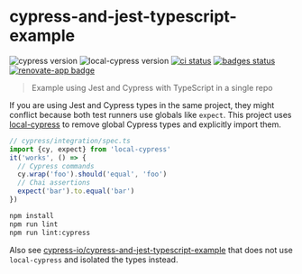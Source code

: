 # cypress-and-jest-typescript-example
![cypress version](https://img.shields.io/badge/cypress-6.6.0-brightgreen) ![local-cypress version](https://img.shields.io/badge/local--cypress-1.2.1-brightgreen)
[![ci status][ci image]][ci url] [![badges status][badges image]][badges url] [![renovate-app badge][renovate-badge]][renovate-app]
> Example using Jest and Cypress with TypeScript in a single repo

If you are using Jest and Cypress types in the same project, they might conflict because both test runners use globals like `expect`. This project uses [local-cypress](https://github.com/bahmutov/local-cypress) to remove global Cypress types and explicitly import them.

```ts
// cypress/integration/spec.ts
import {cy, expect} from 'local-cypress'
it('works', () => {
  // Cypress commands
  cy.wrap('foo').should('equal', 'foo')
  // Chai assertions
  expect('bar').to.equal('bar')
})
```

```sh
npm install
npm run lint
npm run lint:cypress
```

Also see [cypress-io/cypress-and-jest-typescript-example](https://github.com/cypress-io/cypress-and-jest-typescript-example) that does not use `local-cypress` and isolated the types instead.

[ci image]: https://github.com/bahmutov/local-cypress-and-jest-typescript-example/workflows/ci/badge.svg?branch=main
[ci url]: https://github.com/bahmutov/local-cypress-and-jest-typescript-example/actions
[badges image]: https://github.com/bahmutov/local-cypress-and-jest-typescript-example/workflows/badges/badge.svg?branch=main
[badges url]: https://github.com/bahmutov/local-cypress-and-jest-typescript-example/actions
[renovate-badge]: https://img.shields.io/badge/renovate-app-blue.svg
[renovate-app]: https://renovateapp.com/
